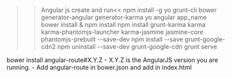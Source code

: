 >>Angular js create and run<<
npm install -g yo grunt-cli bower generator-angular generator-karma
yo angular app_name
bower install & npm install
npm install grunt-karma karma karma-phantomjs-launcher karma-jasmine jasmine-core phantomjs-prebuilt --save-dev
npm install --save grunt-google-cdn2
npm uninstall --save-dev grunt-google-cdn
grunt serve

bower install angular-route#X.Y.Z
	- X.Y.Z is the AngularJS version you are running.
	- Add angular-route in bower.json and add <script src="bower_components/angular-route/angular-route.js"></script> in index.html
